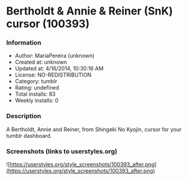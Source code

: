 # Bertholdt & Annie & Reiner (SnK) cursor (100393)

### Information
- Author: MariaPereira (unknown)
- Created at: unknown
- Updated at: 4/16/2014, 10:30:16 AM
- License: NO-REDISTRIBUTION
- Category: tumblr
- Rating: undefined
- Total installs: 83
- Weekly installs: 0


### Description
A Bertholdt, Annie and Reiner, from Shingeki No Kyojin, cursor for your tumblr dashboard.


### Screenshots (links to userstyles.org)
![https://userstyles.org/style_screenshots/100393_after.png](https://userstyles.org/style_screenshots/100393_after.png)


